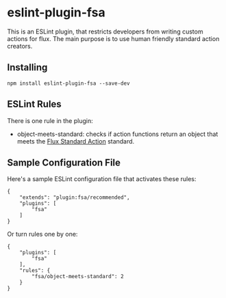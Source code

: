 # eslint-plugin-fsa

This is an ESLint plugin, that restricts developers from writing custom actions for flux. The main purpose is to use human friendly standard action creators.

## Installing

`npm install eslint-plugin-fsa --save-dev`

## ESLint Rules
There is one rule in the plugin:

* object-meets-standard: checks if action functions return an object that meets the [Flux Standard Action](https://github.com/redux-utilities/flux-standard-action) standard.

## Sample Configuration File

Here's a sample ESLint configuration file that activates these rules:

```
{
    "extends": "plugin:fsa/recommended",
    "plugins": [
        "fsa"
    ]
}
```

Or turn rules one by one:
```
{
    "plugins": [
        "fsa"
    ],
    "rules": {
    	"fsa/object-meets-standard": 2
    }
}
```
